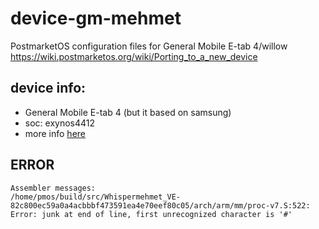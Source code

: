 # device-gm-mehmet
PostmarketOS configuration files for General Mobile E-tab 4/willow
https://wiki.postmarketos.org/wiki/Porting_to_a_new_device

## device info:
- General Mobile E-tab 4 (but it based on samsung)
- soc: exynos4412
- more info [here](http://web.archive.org/web/20200217083856/linux-exynos.org/wiki/Samsung_Exynos_4412)

## ERROR
```
Assembler messages:
/home/pmos/build/src/Whispermehmet_VE-82c800ec59a0a4acbbbf473591ea4e70eef80c05/arch/arm/mm/proc-v7.S:522: Error: junk at end of line, first unrecognized character is '#'
```
